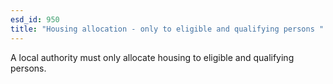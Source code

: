 ```yaml
---
esd_id: 950
title: "Housing allocation - only to eligible and qualifying persons "
---
```


A local authority must only allocate housing to eligible and qualifying persons.

